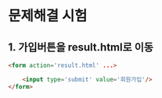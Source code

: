 # 문제해결 시험

## 1. 가입버튼을 result.html로 이동

```html
<form action='result.html' ...>

    <input type='submit' value='회원가입'/>
</form>
```


